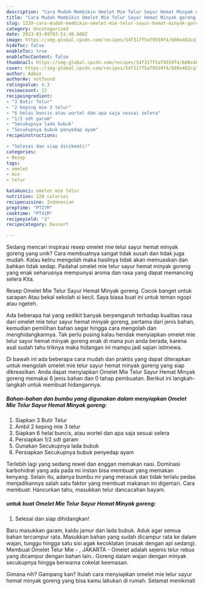 ```yaml
---
description: "Cara Mudah Membikin Omelet Mie Telur Sayur Hemat Minyak goreng yang Bisa Manjain Lidah"
title: "Cara Mudah Membikin Omelet Mie Telur Sayur Hemat Minyak goreng yang Bisa Manjain Lidah"
slug: 1239-cara-mudah-membikin-omelet-mie-telur-sayur-hemat-minyak-goreng-yang-bisa-manjain-lidah
category: Uncategorized
date: 2023-03-09T03:51:48.600Z
image: https://img-global.cpcdn.com/recipes/54f317f5af9559f4/680x482cq70/omelet-mie-telur-sayur-hemat-minyak-goreng-foto-resep-utama.jpg
hideToc: false
enableToc: true
enableTocContent: false
thumbnail: https://img-global.cpcdn.com/recipes/54f317f5af9559f4/680x482cq70/omelet-mie-telur-sayur-hemat-minyak-goreng-foto-resep-utama.jpg
cover: https://img-global.cpcdn.com/recipes/54f317f5af9559f4/680x482cq70/omelet-mie-telur-sayur-hemat-minyak-goreng-foto-resep-utama.jpg
author: Admin
authorAv: notfound
ratingvalue: 4.3
reviewcount: 22
recipeingredient:
- "3 Butir Telur"
- "2 keping mie 3 telur"
- "6 helai buncis atau wortel dan apa saja sesuai selera"
- "1/2 sdt garam"
- "Secukupnya lada bubuk"
- "Secukupnya bubuk penyedap ayam"
recipeinstructions:

- "Selesai dan siap dinikmati!"
categories:
- Resep
tags:
- omelet
- mie
- telur

katakunci: omelet mie telur 
nutrition: 220 calories
recipecuisine: Indonesian
preptime: "PT27M"
cooktime: "PT41M"
recipeyield: "3"
recipecategory: Dessert

---
```





Sedang mencari inspirasi resep omelet mie telur sayur hemat minyak goreng yang unik? Cara membuatnya sangat tidak susah dan tidak juga mudah. Kalau keliru mengolah maka hasilnya tidak akan memuaskan dan bahkan tidak sedap. Padahal omelet mie telur sayur hemat minyak goreng yang enak seharusnya mempunyai aroma dan rasa yang dapat memancing selera Kita.





Resep Omelet Mie Telur Sayur Hemat Minyak goreng. Cocok banget untuk sarapan Atau bekal sekolah si kecil. Saya biasa buat ini untuk teman ngopi atau ngeteh.

Ada beberapa hal yang sedikit banyak berpengaruh terhadap kualitas rasa dari omelet mie telur sayur hemat minyak goreng, pertama dari jenis bahan, kemudian pemilihan bahan segar hingga cara mengolah dan menghidangkannya. Tak perlu pusing kalau hendak menyiapkan omelet mie telur sayur hemat minyak goreng enak di mana pun anda berada, karena asal sudah tahu triknya maka hidangan ini mampu jadi sajian istimewa.






Di bawah ini ada beberapa cara mudah dan praktis yang dapat diterapkan untuk mengolah omelet mie telur sayur hemat minyak goreng yang siap dikreasikan. Anda dapat menyiapkan Omelet Mie Telur Sayur Hemat Minyak goreng memakai 6 jenis bahan dan 0 tahap pembuatan. Berikut ini langkah-langkah untuk membuat hidangannya.

<!--inarticleads1-->

##### Bahan-bahan dan bumbu yang digunakan dalam menyiapkan Omelet Mie Telur Sayur Hemat Minyak goreng:

1. Siapkan 3 Butir Telur
1. Ambil 2 keping mie 3 telur
1. Siapkan 6 helai buncis, atau wortel dan apa saja sesuai selera
1. Persiapkan 1/2 sdt garam
1. Gunakan Secukupnya lada bubuk
1. Persiapkan Secukupnya bubuk penyedap ayam


Terlebih lagi yang sedang rewel dan enggan memakan nasi. Dominasi karbohidrat yang ada pada mi instan bisa membuat yang memakan kenyang. Selain itu, adanya bumbu mi yang merasuk dan tidak terlalu pedas menjadikannya salah satu faktor yang membuat makanan ini digemari. Cara membuat: Hancurkan tahu, masukkan telur dancacahan bayam. 

<!--inarticleads2-->

#####  untuk buat Omelet Mie Telur Sayur Hemat Minyak goreng:


1. Selesai dan siap dihidangkan!

Baru masukkan garam, kaldu jamur dan lada bubuk. Aduk agar semua bahan tercampur rata. Masukkan bahan yang sudah dicampur rata ke dalam wajan, tunggu hingga satu sisi agak kecoklatan (masak dengan api sedang). Membuat Omelet Telur Mie - , JAKARTA - Omelet adalah sejenis telur rebus yang dicampur dengan bahan lain.. Goreng dalam wajan dengan minyak secukupnya hingga berwarna cokelat keemasan. 

Gimana nih? Gampang kan? Itulah cara menyiapkan omelet mie telur sayur hemat minyak goreng yang bisa kamu lakukan di rumah. Selamat menikmati
